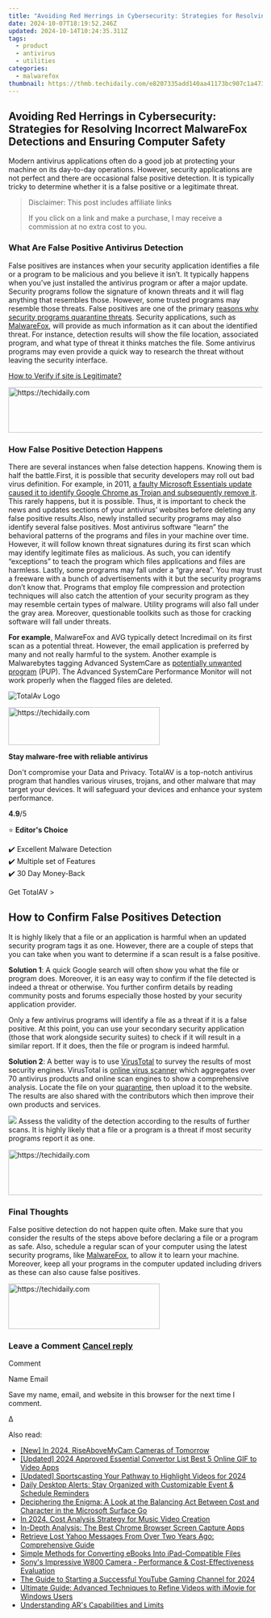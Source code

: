 ```yaml
---
title: "Avoiding Red Herrings in Cybersecurity: Strategies for Resolving Incorrect MalwareFox Detections and Ensuring Computer Safety"
date: 2024-10-07T18:19:52.246Z
updated: 2024-10-14T10:24:35.311Z
tags:
  - product
  - antivirus
  - utilities
categories:
  - malwarefox
thumbnail: https://thmb.techidaily.com/e8207335add140aa41173bc907c1a473d602bd8fa2c8281dbf1ed71dadcf9f50.jpg
---
```


## Avoiding Red Herrings in Cybersecurity: Strategies for Resolving Incorrect MalwareFox Detections and Ensuring Computer Safety

Modern antivirus applications often do a good job at protecting your machine on its day-to-day operations. However, security applications are not perfect and there are occasional false positive detection. It is typically tricky to determine whether it is a false positive or a legitimate threat.

>  Disclaimer: This post includes affiliate links
>
>  If you click on a link and make a purchase, I may receive a commission at no extra cost to you.
>

### What Are False Positive Antivirus Detection

False positives are instances when your security application identifies a file or a program to be malicious and you believe it isn’t. It typically happens when you’ve just installed the antivirus program or after a major update. Security programs follow the signature of known threats and it will flag anything that resembles those. However, some trusted programs may resemble those threats. False positives are one of the primary [reasons why security programs quarantine threats](https://tools.techidaily.com/malwarefox/products/). Security applications, such as [MalwareFox](https://tools.techidaily.com/malwarefox/products/), will provide as much information as it can about the identified threat. For instance, detection results will show the file location, associated program, and what type of threat it thinks matches the file. Some antivirus programs may even provide a quick way to research the threat without leaving the security interface.

[How to Verify if site is Legitimate?](https://tools.techidaily.com/malwarefox/products/)

<!-- affiliate ads begin -->
<a href="https://ephamedtechinc.pxf.io/c/5597632/2137223/26400" target="_top" id="2137223">
  <img src="//a.impactradius-go.com/display-ad/26400-2137223" border="0" alt="https://techidaily.com" width="728" height="90"/>
</a>
<img height="0" width="0" src="https://ephamedtechinc.pxf.io/i/5597632/2137223/26400" style="position:absolute;visibility:hidden;" border="0" />
<!-- affiliate ads end -->

### How False Positive Detection Happens

There are several instances when false detection happens. Knowing them is half the battle.First, it is possible that security developers may roll out bad virus definition. For example, in 2011, [a faulty Microsoft Essentials update caused it to identify Google Chrome as Trojan and subsequently remove it](https://www.zdnet.com/article/users-report-microsoft-security-essentials-removes-google-chrome/). This rarely happens, but it is possible. Thus, it is important to check the news and updates sections of your antivirus’ websites before deleting any false positive results.Also, newly installed security programs may also identify several false positives. Most antivirus software “learn” the behavioral patterns of the programs and files in your machine over time. However, it will follow known threat signatures during its first scan which may identify legitimate files as malicious. As such, you can identify “exceptions” to teach the program which files applications and files are harmless. Lastly, some programs may fall under a “gray area”. You may trust a freeware with a bunch of advertisements with it but the security programs don’t know that. Programs that employ file compression and protection techniques will also catch the attention of your security program as they may resemble certain types of malware. Utility programs will also fall under the gray area. Moreover, questionable toolkits such as those for cracking software will fall under threats.

**For example**, MalwareFox and AVG typically detect Incredimail on its first scan as a potential threat. However, the email application is preferred by many and not really harmful to the system. Another example is Malwarebytes tagging Advanced SystemCare as [potentially unwanted program](https://tools.techidaily.com/malwarefox/products/) (PUP). The Advanced SystemCare Performance Monitor will not work properly when the flagged files are deleted.

![TotalAv Logo](https://www.malwarefox.com/wp-content/uploads/2024/02/totalav-svg.webp "totalav-svg")

<!-- affiliate ads begin -->
<a href="https://25home.pxf.io/c/5597632/2148643/16836" target="_top" id="2148643">
  <img src="//a.impactradius-go.com/display-ad/16836-2148643" border="0" alt="https://techidaily.com" width="300" height="75"/>
</a>
<img height="0" width="0" src="https://25home.pxf.io/i/5597632/2148643/16836" style="position:absolute;visibility:hidden;" border="0" />
<!-- affiliate ads end -->

**Stay malware-free with reliable antivirus**

Don't compromise your Data and Privacy. TotalAV is a top-notch antivirus program that handles various viruses, trojans, and other malware that may target your devices. It will safeguard your devices and enhance your system performance.

**4.9**/5

⭐ **Editor's Choice**

✔️ Excellent Malware Detection  
✔️ Multiple set of Features  
✔️ 30 Day Money-Back

[](https://tools.techidaily.com/malwarefox/products/) Get TotalAV > 

## How to Confirm False Positives Detection

It is highly likely that a file or an application is harmful when an updated security program tags it as one. However, there are a couple of steps that you can take when you want to determine if a scan result is a false positive.

**Solution 1**: A quick Google search will often show you what the file or program does. Moreover, it is an easy way to confirm if the file detected is indeed a threat or otherwise. You further confirm details by reading community posts and forums especially those hosted by your security application provider. 

Only a few antivirus programs will identify a file as a threat if it is a false positive. At this point, you can use your secondary security application (those that work alongside security suites) to check if it will result in a similar report. If it does, then the file or program is indeed harmful. 

**Solution 2**: A better way is to use [VirusTotal](https://www.virustotal.com/) to survey the results of most security engines. VirusTotal is [online virus scanner](https://tools.techidaily.com/malwarefox/products/) which aggregates over 70 antivirus products and online scan engines to show a comprehensive analysis. Locate the file on your [quarantine](https://tools.techidaily.com/malwarefox/products/), then upload it to the website. The results are also shared with the contributors which then improve their own products and services.

![](https://www.malwarefox.com/wp-content/uploads/2018/10/virustotal-detection.png) Assess the validity of the detection according to the results of further scans. It is highly likely that a file or a program is a threat if most security programs report it as one. 

<!-- affiliate ads begin -->
<a href="https://wigfever.sjv.io/c/5597632/2014859/22899" target="_top" id="2014859">
  <img src="//a.impactradius-go.com/display-ad/22899-2014859" border="0" alt="https://techidaily.com" width="728" height="90"/>
</a>
<img height="0" width="0" src="https://wigfever.sjv.io/i/5597632/2014859/22899" style="position:absolute;visibility:hidden;" border="0" />
<!-- affiliate ads end -->

### Final Thoughts

False positive detection do not happen quite often. Make sure that you consider the results of the steps above before declaring a file or a program as safe. Also, schedule a regular scan of your computer using the latest security programs, like [MalwareFox](https://tools.techidaily.com/malwarefox/products/), to allow it to learn your machine. Moreover, keep all your programs in the computer updated including drivers as these can also cause false positives. 

<!-- affiliate ads begin -->
<a href="https://malaysia-healthcare-travel-council.pxf.io/c/5597632/1557746/17382" target="_top" id="1557746">
  <img src="//a.impactradius-go.com/display-ad/17382-1557746" border="0" alt="https://techidaily.com" width="300" height="90"/>
</a>
<img height="0" width="0" src="https://malaysia-healthcare-travel-council.pxf.io/i/5597632/1557746/17382" style="position:absolute;visibility:hidden;" border="0" />
<!-- affiliate ads end -->

### Leave a Comment [Cancel reply](https://tools.techidaily.com/malwarefox/products/)

Comment

Name Email 

Save my name, email, and website in this browser for the next time I comment.

Δ

<ins class="adsbygoogle"
     style="display:block"
     data-ad-format="autorelaxed"
     data-ad-client="ca-pub-7571918770474297"
     data-ad-slot="1223367746"></ins>

<ins class="adsbygoogle"
     style="display:block"
     data-ad-client="ca-pub-7571918770474297"
     data-ad-slot="8358498916"
     data-ad-format="auto"
     data-full-width-responsive="true"></ins>

<span class="atpl-alsoreadstyle">Also read:</span>
<div><ul>
<li><a href="https://remote-screen-capture.techidaily.com/new-in-2024-riseabovemycam-cameras-of-tomorrow/"><u>[New] In 2024, RiseAboveMyCam Cameras of Tomorrow</u></a></li>
<li><a href="https://article-posts.techidaily.com/updated-2024-approved-essential-convertor-list-best-5-online-gif-to-video-apps/"><u>[Updated] 2024 Approved Essential Convertor List Best 5 Online GIF to Video Apps</u></a></li>
<li><a href="https://youtube-blog.techidaily.com/ed-sportscasting-your-pathway-to-highlight-videos-for-2024/"><u>[Updated] Sportscasting Your Pathway to Highlight Videos for 2024</u></a></li>
<li><a href="https://discover-answers.techidaily.com/daily-desktop-alerts-stay-organized-with-customizable-event-and-schedule-reminders/"><u>Daily Desktop Alerts: Stay Organized with Customizable Event & Schedule Reminders</u></a></li>
<li><a href="https://buynow-info.techidaily.com/deciphering-the-enigma-a-look-at-the-balancing-act-between-cost-and-character-in-the-microsoft-surface-go/"><u>Deciphering the Enigma: A Look at the Balancing Act Between Cost and Character in the Microsoft Surface Go</u></a></li>
<li><a href="https://extra-hints.techidaily.com/in-2024-cost-analysis-strategy-for-music-video-creation/"><u>In 2024, Cost Analysis Strategy for Music Video Creation</u></a></li>
<li><a href="https://discover-answers.techidaily.com/in-depth-analysis-the-best-chrome-browser-screen-capture-apps/"><u>In-Depth Analysis: The Best Chrome Browser Screen Capture Apps</u></a></li>
<li><a href="https://win-alternatives.techidaily.com/retrieve-lost-yahoo-messages-from-over-two-years-ago-comprehensive-guide/"><u>Retrieve Lost Yahoo Messages From Over Two Years Ago: Comprehensive Guide</u></a></li>
<li><a href="https://discover-answers.techidaily.com/simple-methods-for-converting-ebooks-into-ipad-compatible-files/"><u>Simple Methods for Converting eBooks Into iPad-Compatible Files</u></a></li>
<li><a href="https://buynow-help.techidaily.com/sonys-impressive-w800-camera-performance-and-cost-effectiveness-evaluation/"><u>Sony's Impressive W800 Camera - Performance & Cost-Effectiveness Evaluation</u></a></li>
<li><a href="https://facebook-record-videos.techidaily.com/the-guide-to-starting-a-successful-youtube-gaming-channel-for-2024/"><u>The Guide to Starting a Successful YouTube Gaming Channel for 2024</u></a></li>
<li><a href="https://discover-answers.techidaily.com/ultimate-guide-advanced-techniques-to-refine-videos-with-imovie-for-windows-users/"><u>Ultimate Guide: Advanced Techniques to Refine Videos with iMovie for Windows Users</u></a></li>
<li><a href="https://extra-resources.techidaily.com/understanding-ars-capabilities-and-limits/"><u>Understanding AR's Capabilities and Limits</u></a></li>
</ul></div>

